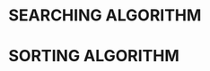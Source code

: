    # SEARCHING ALGORITHM
   # SORTING ALGORITHM
                                                                           
                                                                           
                                                                         
